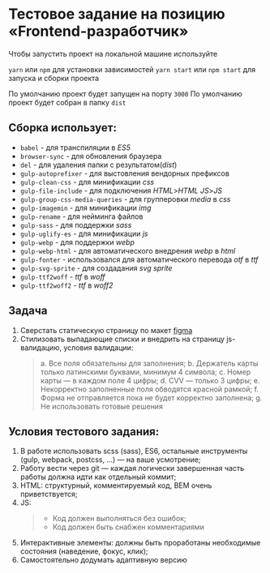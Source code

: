 # Тестовое задание на позицию «Frontend-разработчик»

Чтобы запустить проект на локальной машине используйте

`yarn` или `npm` для установки зависимостей
`yarn start` или `npm start` для запуска и сборки проекта

По умолчанию проект будет запущен на порту `3000`
По умолчанию проект будет собран в папку `dist`

## Сборка использует:

- `babel` - для транспиляции в _ES5_
- `browser-sync` - для обновления браузера
- `del` - для удаления папки с результатом(_dist_)
- `gulp-autoprefixer` - для выстовления вендорных префиксов
- `gulp-clean-css` - для минификации _css_
- `gulp-file-include` - для подключения _HTML_>_HTML_ _JS_>_JS_
- `gulp-group-css-media-queries` - для групперовки _media_ в _css_
- `gulp-imagemin` - для минификации _img_
- `gulp-rename` - для нейминга файлов
- `gulp-sass` - для поддержки _sass_
- `gulp-uglify-es` - для минификации _js_
- `gulp-webp` - для поддержки _webp_
- `gulp-webp-html` - для автоматического внедрения _webp_ в _html_
- `gulp-fonter` - использовался для автоматического перевода _otf_ в _ttf_
- `gulp-svg-sprite` - для создадания _svg sprite_
- `gulp-ttf2woff` - _ttf_ в _woff_
- `gulp-ttf2woff2` - _ttf_ в _woff2_

## Задача

1. Сверстать статическую страницу по макет [figma](https://www.figma.com/file/1MgWMjGiNiceXMc9GIsOQt/%D0%A2%D0%B5%D1%81%D1%82%D0%BE%D0%B2%D0%BE%D0%B5-%D0%B7%D0%B0%D0%B4%D0%B0%D0%BD%D0%B8%D0%B5-%2F-Frontend-%D1%80%D0%B0%D0%B7%D1%80%D0%B0%D0%B1%D0%BE%D1%82%D1%87%D0%B8%D0%BA-%2F-%D0%A2%D0%B0%D0%BF%D0%B8%D1%80?node-id=0%3A1)
2. Стилизовать выпадающие списки и внедрить на страницу js-валидацию,
   условия валидации:
   > a. Все поля обязательны для заполнения;
   > b. Держатель карты только латинскими буквами, минимум 4 символа;
   > c. Номер карты — в каждом поле 4 цифры;
   > d. CVV — только 3 цифры;
   > e. Некорректно заполненные поля обводятся красной рамкой;
   > f. Форма не отправляется пока не будет корректно заполнена;
   > g. Не использовать готовые решения

## Условия тестового задания:

1. В работе использовать scss (sass), ES6, остальные инструменты (gulp,
   webpack, postcss, ...) — на ваше усмотрение;
2. Работу вести через git — каждая логически завершенная часть
   работы должна идти как отдельный коммит;
3. HTML: структурный, комментируемый код, BEM очень
   приветствуется;
4. JS:
   > - Код должен выполняться без ошибок;
   > - Код должен быть снабжен комментариями
5. Интерактивные элементы: должны быть проработаны необходимые
   состояния (наведение, фокус, клик);
6. Самостоятельно додумать адаптивную версию
